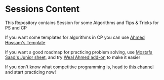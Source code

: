 # Sessions Content

This Repository contains Session for some Algorithms and Tips & Tricks for PS and CP

If you want some templates for algorithms in CP you can use [Ahmed Hossam's Template](https://github.com/7oSkaaa/CP-Templates.git)

If you want a good roadmap for practicing problem solving, use [Mostafa Saad's Junior sheet](https://docs.google.com/spreadsheets/d/1iJZWP2nS_OB3kCTjq8L6TrJJ4o-5lhxDOyTaocSYc-k/edit#gid=84654839), and try [Weal Ahmed add-on](https://github.com/Waelahmed99/junior-sheet-add-on) to make it easier <br> 

If you don't know what competitive programming is, head to [this channel](https://www.youtube.com/channel/UC8OxKsmAyrGAfBiluhpLkbA) and start practicing now!
